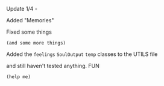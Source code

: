 Update 1/4 - 

  Added "Memories"
  
  Fixed some things
  
    (and some more things)
    
  Added the `feelings` `SoulOutput` `temp` classes to the UTILS file
  
  
  and still haven't tested anything. FUN
  
    (help me)
